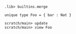 ```ucm:hide
.lib> builtins.merge
```

```unison
unique type Foo = { bar : Nat }
```

```ucm
scratch/main> update
scratch/main> view Foo
```
